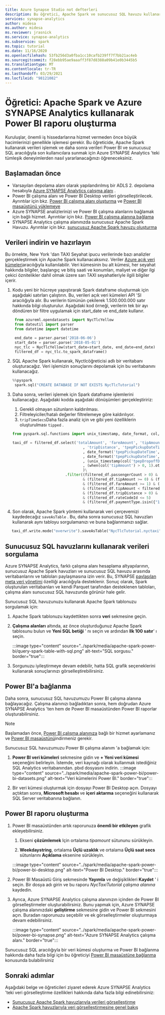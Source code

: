 ```yaml
---
title: Azure Synapse Studio not defterleri
description: Bu öğretici, Apache Spark ve sunucusuz SQL havuzu kullanarak Power BI panosu oluşturma hakkında genel bakış sağlar.
services: synapse-analytics
author: midesa
ms.author: midesa
ms.reviewer: jrasnick
ms.service: synapse-analytics
ms.subservice: spark
ms.topic: tutorial
ms.date: 11/16/2020
ms.openlocfilehash: 53fb256d3a0fba1cc10cafb239ff7f7bb21ac4eb
ms.sourcegitcommit: f28ebb95ae9aaaff3f87d8388a09b41e0b3445b5
ms.translationtype: MT
ms.contentlocale: tr-TR
ms.lasthandoff: 03/29/2021
ms.locfileid: "98121082"
---
```

# <a name="tutorial-create-a-power-bi-report-using-apache-spark-and-azure-synapse-analytics"></a>Öğretici: Apache Spark ve Azure SYNAPSE Analytics kullanarak Power BI raporu oluşturma

Kuruluşlar, önemli iş hissedarlarına hizmet vermeden önce büyük hacimlerinizi genellikle işlemesi gerekir. Bu öğreticide, Apache Spark kullanarak verileri işlemek ve daha sonra verileri Power BI ve sunucusuz SQL aracılığıyla son kullanıcılara sunmak için Azure SYNAPSE Analytics 'teki tümleşik deneyimlerden nasıl yararlanacağınızı öğreneceksiniz.

## <a name="before-you-begin"></a>Başlamadan önce
- Varsayılan depolama alanı olarak yapılandırılmış bir ADLS 2. depolama hesabıyla [Azure SYNAPSE Analytics çalışma alanı](../quickstart-create-workspace.md) . 
- Power BI çalışma alanı ve Power BI Desktop verileri görselleştirilecek. Ayrıntılar için bkz. [Power BI çalışma alanı oluşturma](/power-bi/service-create-the-new-workspaces) ve [Power BI masaüstünü yüklemeye](https://powerbi.microsoft.com/downloads/)
- Azure SYNAPSE analizlerinizi ve Power BI çalışma alanlarını bağlamak için bağlı hizmet. Ayrıntılar için bkz. [Power BI çalışma alanına bağlama](../quickstart-power-bi.md)
- SYNAPSE Analytics çalışma alanınızda sunucusuz Apache Spark Havuzu. Ayrıntılar için bkz. [sunucusuz Apache Spark havuzu oluşturma](../quickstart-create-apache-spark-pool-studio.md)
  
## <a name="download-and-prepare-the-data"></a>Verileri indirin ve hazırlayın
Bu örnekte, New York 'dan TAXI Seyahat ipucu verilerinde bazı analizler gerçekleştirmek için Apache Spark kullanacaksınız. Veriler [Azure açık veri kümeleri](https://azure.microsoft.com/services/open-datasets/catalog/nyc-taxi-limousine-commission-yellow-taxi-trip-records/)aracılığıyla kullanılabilir. Veri kümesinin bu alt kümesi, her seyahat hakkında bilgiler, başlangıç ve bitiş saati ve konumları, maliyet ve diğer ilgi çekici öznitelikler dahil olmak üzere sarı TAXI seyahatleriyle ilgili bilgiler içerir.

1. Kodu yeni bir hücreye yapıştırarak Spark dataframe oluşturmak için aşağıdaki satırları çalıştırın. Bu, verileri açık veri kümeleri API 'SI aracılığıyla alır. Bu verilerin tümünün çekilerek 1.500.000.000 satır hakkında bilgi oluşturulur. Aşağıdaki kod örneği, verilerin tek bir ayı döndüren bir filtre uygulamak için start_date ve end_date kullanır.
   
   ```python
    from azureml.opendatasets import NycTlcYellow
    from dateutil import parser
    from datetime import datetime

    end_date = parser.parse('2018-06-06')
    start_date = parser.parse('2018-05-01')
    nyc_tlc = NycTlcYellow(start_date=start_date, end_date=end_date)
    filtered_df = nyc_tlc.to_spark_dataframe()
   ```
2. SQL Apache Spark kullanarak, Nyctlcöğreticisi adlı bir veritabanı oluşturacağız. Veri işlemizin sonuçlarını depolamak için bu veritabanını kullanacağız.
   ```python
   %%pyspark
    spark.sql("CREATE DATABASE IF NOT EXISTS NycTlcTutorial")
   ```
3. Daha sonra, verileri işlemek için Spark dataframe işlemlerini kullanacağız. Aşağıdaki kodda aşağıdaki dönüşümleri gerçekleştiririz:
   1. Gerekli olmayan sütunların kaldırılması.
   2. Filtreleyiciler/hatalı değerler filtrelemeye göre kaldırılıyor.
   3. ```tripTimeSecs```Daha fazla analiz için ve gibi yeni özelliklerin oluşturulması ```tipped``` .
    ```python
    from pyspark.sql.functions import unix_timestamp, date_format, col, when

    taxi_df = filtered_df.select('totalAmount', 'fareAmount', 'tipAmount', 'paymentType', 'rateCodeId', 'passengerCount'\
                                    , 'tripDistance', 'tpepPickupDateTime', 'tpepDropoffDateTime'\
                                    , date_format('tpepPickupDateTime', 'hh').alias('pickupHour')\
                                    , date_format('tpepPickupDateTime', 'EEEE').alias('weekdayString')\
                                    , (unix_timestamp(col('tpepDropoffDateTime')) - unix_timestamp(col('tpepPickupDateTime'))).alias('tripTimeSecs')\
                                    , (when(col('tipAmount') > 0, 1).otherwise(0)).alias('tipped')
                                    )\
                            .filter((filtered_df.passengerCount > 0) & (filtered_df.passengerCount < 8)\
                                    & (filtered_df.tipAmount >= 0) & (filtered_df.tipAmount <= 25)\
                                    & (filtered_df.fareAmount >= 1) & (filtered_df.fareAmount <= 250)\
                                    & (filtered_df.tipAmount < filtered_df.fareAmount)\
                                    & (filtered_df.tripDistance > 0) & (filtered_df.tripDistance <= 100)\
                                    & (filtered_df.rateCodeId <= 5)
                                    & (filtered_df.paymentType.isin({"1", "2"})))
    ```
4. Son olarak, Apache Spark yöntemi kullanarak veri çerçevemizi kaydedecağız ```saveAsTable``` . Bu, daha sonra sunucusuz SQL havuzları kullanarak aynı tabloyu sorgulamanızı ve buna bağlanmanızı sağlar.
  ```python
     taxi_df.write.mode("overwrite").saveAsTable("NycTlcTutorial.nyctaxi")
  ```
   
## <a name="query-data-using-serverless-sql-pools"></a>Sunucusuz SQL havuzlarını kullanarak verileri sorgulama
Azure SYNAPSE Analytics, farklı çalışma alanı hesaplama altyapılarının, sunucusuz Apache Spark havuzları ve sunucusuz SQL havuzu arasında veritabanlarını ve tabloları paylaşmasına izin verir. Bu, SYNAPSE [paylaşılan meta veri yönetimi](../metadata/overview.md) özelliği aracılığıyla desteklenir. Sonuç olarak, Spark oluşturulan veritabanları ve kendi Parquet tarafından desteklenen tabloları, çalışma alanı sunucusuz SQL havuzunda görünür hale gelir.

Sunucusuz SQL havuzunuzu kullanarak Apache Spark tablonuzu sorgulamak için:
   1. Apache Spark tablonuzu kaydettikten sonra **veri** sekmesine geçin.
   
   2. **Çalışma alanları** altında, az önce oluşturduğunuz Apache Spark tablosunu bulun ve **Yeni SQL betiği** ' nı seçin ve ardından **Ilk 100 satır**' ı seçin. 
      
      :::image type="content" source="../spark/media/apache-spark-power-bi/query-spark-table-with-sql.png" alt-text="SQL sorgusu." border="true":::

   3. Sorgunuzu iyileştirmeye devam edebilir, hatta SQL grafik seçeneklerini kullanarak sonuçlarınızı görselleştirebilirsiniz.

## <a name="connect-to-power-bi"></a>Power BI'a bağlanma
Daha sonra, sunucusuz SQL havuzumuzu Power BI çalışma alanına bağlayacağız. Çalışma alanınızı bağladıktan sonra, hem doğrudan Azure SYNAPSE Analytics 'ten hem de Power BI masaüstünden Power BI raporlar oluşturabilirsiniz.

>[!Note]
> Başlamadan önce, [Power BI çalışma alanınıza](../quickstart-power-bi.md) bağlı bir hizmet ayarlamanız ve [Power BI masaüstünü](/power-bi/service-create-the-new-workspaces)indirmeniz gerekir.  

Sunucusuz SQL havuzumuzu Power BI çalışma alanım 'a bağlamak için:

1.  **Power BI veri kümeleri** sekmesine gidin ve **+ Yeni veri kümesi** seçeneğini belirleyin. İstemde, veri kaynağı olarak kullanmak istediğiniz SQL Analytics veritabanından. pbıd dosyasını indirin. 
   :::image type="content" source="../spark/media/apache-spark-power-bi/power-bi-datasets.png" alt-text="Veri kümelerini Power BI." border="true":::

2.  Bir veri kümesi oluşturmak için dosyayı Power BI Desktop açın. Dosyayı açtıktan sonra, **Microsoft hesabı** ve **içeri aktarma** seçeneğini kullanarak SQL Server veritabanına bağlanın. 
   

## <a name="create-a-power-bi-report"></a>Power BI raporu oluşturma
1. Power BI masaüstünden artık raporunuza **önemli bir etkileyen** grafik ekleyebilirsiniz.
   
   1. Ekseni **çözümlemek** Için ortalama *tipamount* sütununu sürükleyin.
   
   2. **Weekdaystring**, ortalama **Üçlü uzaklık** ve ortalama **Üçlü saat secs** sütunlarını **Açıklama** eksenine sürükleyin. 
   
   :::image type="content" source="../spark/media/apache-spark-power-bi/power-bi-desktop.png" alt-text="Power BI Desktop." border="true":::

2. Power BI Masaüstü Giriş sekmesinde **Yayımla** ve değişiklikleri **Kaydet** ' i seçin. Bir dosya adı girin ve bu raporu *NycTaxiTutorial çalışma alanına* kaydedin.
   
3. Ayrıca, Azure SYNAPSE Analytics çalışma alanınızın içinden de Power BI görselleştirmeler oluşturabilirsiniz. Bunu yapmak için, Azure SYNAPSE çalışma alanınızdaki **geliştirme** sekmesine gidin ve Power BI sekmesini açın. Buradan raporunuzu seçebilir ve ek görselleştirmeler oluşturmaya devam edebilirsiniz. 
   
   :::image type="content" source="../spark/media/apache-spark-power-bi/power-bi-synapse.png" alt-text="Azure SYNAPSE Analytics çalışma alanı." border="true":::

Sunucusuz SQL aracılığıyla bir veri kümesi oluşturma ve Power BI bağlanma hakkında daha fazla bilgi için bu öğreticiyi [Power BI masaüstüne bağlanma](../../synapse-analytics/sql/tutorial-connect-power-bi-desktop.md) konusunda bulabilirsiniz

## <a name="next-steps"></a>Sonraki adımlar
Aşağıdaki belge ve öğreticileri ziyaret ederek Azure SYNAPSE Analytics 'teki veri görselleştirme özellikleri hakkında daha fazla bilgi edinebilirsiniz:
   - [Sunucusuz Apache Spark havuzlarıyla verileri görselleştirme](../spark/apache-spark-data-visualization-tutorial.md)
   - [Apache Spark havuzlarıyla veri görselleştirmesine genel bakış](../spark/apache-spark-data-visualization.md)